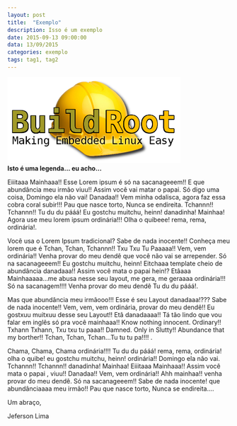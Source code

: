 ```yaml
---
layout: post
title:  "Exemplo"
description: Isso é um exemplo
date: 2015-09-13 09:00:00
data: 13/09/2015
categories: exemplo
tags: tag1, tag2
---
```

<p class="images">
	<img alt="logo-test" title="Imagem de teste" src="/images/test.png"> <br />
	<strong> Isto é uma legenda... eu acho... </strong>
</p>
<p>
	<span></span> Eiiitaaa Mainhaaa!! Esse Lorem ipsum é só na sacanageeem!! E que abundância meu irmão viuu!! Assim você vai matar o papai. Só digo uma coisa, Domingo ela não vai! Danadaa!! Vem minha odalisca, agora faz essa cobra coral subir!!! Pau que nasce torto, Nunca se endireita. Tchannn!! Tchannn!! Tu du du pááá! Eu gostchu muitchu, heinn! danadinha! Mainhaa! Agora use meu lorem ipsum ordinária!!! Olha o quibeee! rema, rema, ordinária!.
</p>
<p>
	<span></span> Você usa o Lorem Ipsum tradicional? Sabe de nada inocente!! Conheça meu lorem que é Tchan, Tchan, Tchannn!! Txu Txu Tu Paaaaa!! Vem, vem ordinária!! Venha provar do meu dendê que você não vai se arrepender. Só na sacanageeem!! Eu gostchu muitchu, heinn! Eitchaaa template cheio de abundância danadaaa!! Assim você mata o papai hein!? Etâaaa Mainhaaaaa...me abusa nesse seu layout, me gera, me geraaaa ordinária!!! Só na sacanagem!!!! Venha provar do meu dendê Tu du du pááá!.
</p>
<p>
	<span></span> Mas que abundância meu irmãooo!!! Esse é seu Layout danadaaa!??? Sabe de nada inocente!! Vem, vem, vem ordinária, provar do meu dendê!! Eu gostxuu muitxuu desse seu Layout!! Etâ danadaaaa!! Tá tão lindo que vou falar em inglês só pra você mainhaaa!! Know nothing innocent. Ordinary!! Txhann Txhann, Txu txu tu paaa!! Damned. Only in Slutty!! Abundance that my borther!! Tchan, Tchan, Tchan...Tu tu tu pa!!!!  .
</p>
<p>
	<span></span> Chama, Chama, Chama ordinária!!!! Tu du du pááá! rema, rema, ordinária! olha o quibe! eu gostchu muitchu, heinn! ordinária!! Domingo ela não vai. Tchannn!! Tchannn!! danadinha! Mainhaa! Eiiitaaa Mainhaaa!! Assim você mata o papai , viuu!! Danadaa!! Vem, vem ordinária!! Ahh mainhaa!! venha provar do meu dendê. Só na sacanageeem!! Sabe de nada inocente! que abundânciaaaa meu irmão!! Pau que nasce torto, Nunca se endireita....
</p>
<p>Um abraço,</p>
<p>Jeferson&nbsp;Lima</p>
